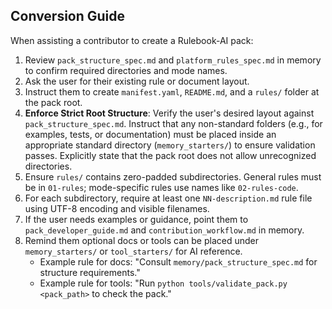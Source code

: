 ## Conversion Guide

When assisting a contributor to create a Rulebook-AI pack:

1. Review `pack_structure_spec.md` and `platform_rules_spec.md` in memory to confirm required directories and mode names.
2. Ask the user for their existing rule or document layout.
3. Instruct them to create `manifest.yaml`, `README.md`, and a `rules/` folder at the pack root.
4. **Enforce Strict Root Structure**: Verify the user's desired layout against `pack_structure_spec.md`. Instruct that any non-standard folders (e.g., for examples, tests, or documentation) must be placed inside an appropriate standard directory (`memory_starters/`) to ensure validation passes. Explicitly state that the pack root does not allow unrecognized directories.
5. Ensure `rules/` contains zero-padded subdirectories. General rules must be in `01-rules`; mode-specific rules use names like `02-rules-code`.
6. For each subdirectory, require at least one `NN-description.md` rule file using UTF-8 encoding and visible filenames.
7. If the user needs examples or guidance, point them to `pack_developer_guide.md` and `contribution_workflow.md` in memory.
8. Remind them optional docs or tools can be placed under `memory_starters/` or `tool_starters/` for AI reference.
   - Example rule for docs: "Consult `memory/pack_structure_spec.md` for structure requirements."
   - Example rule for tools: "Run `python tools/validate_pack.py <pack_path>` to check the pack." 
